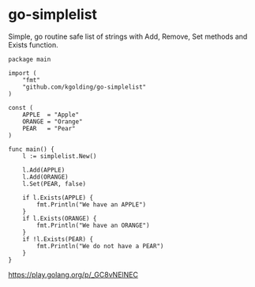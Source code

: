 # go-simplelist

Simple, go routine safe list of strings with Add, Remove, Set methods and Exists function.

````
package main

import (
	"fmt"
	"github.com/kgolding/go-simplelist"
)

const (
	APPLE  = "Apple"
	ORANGE = "Orange"
	PEAR   = "Pear"
)

func main() {
	l := simplelist.New()

	l.Add(APPLE)
	l.Add(ORANGE)
	l.Set(PEAR, false)

	if l.Exists(APPLE) {
		fmt.Println("We have an APPLE")
	}
	if l.Exists(ORANGE) {
		fmt.Println("We have an ORANGE")
	}
	if !l.Exists(PEAR) {
		fmt.Println("We do not have a PEAR")
	}
}
````

https://play.golang.org/p/_GC8vNElNEC